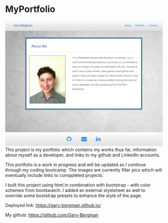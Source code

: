 # MyPortfolio

![](assets/images/My%20Portfolio.png)
This project is my portfolio which contains my works thus far, information about myself as a developer, and links to my github and LinkedIn accounts.

This portfolio is a work in progress and will be updated as I continue through my coding bootcamp. The images are currently filler pics which will eventually include links to comppleted projects. 

I built this project using html in combination with bootstrap - with color schemes from bootswatch. I added an external styelsheet as well to override some bootstrap presets to enhance the style of the page. 

Deployed link: https://gary-bergman.github.io/

My github: https://github.com/Gary-Bergman
